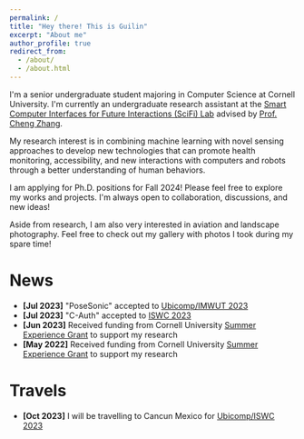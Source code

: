 ```yaml
---
permalink: /
title: "Hey there! This is Guilin"
excerpt: "About me"
author_profile: true
redirect_from: 
  - /about/
  - /about.html
---
```


I'm a senior undergraduate student majoring in Computer Science at Cornell University. I'm currently an undergraduate research assistant at the [Smart Computer Interfaces for Future Interactions (SciFi) Lab](https://www.scifilab.org/) advised by [Prof. Cheng Zhang](http://www.czhang.org/).

My research interest is in combining machine learning with novel sensing approaches to develop new technologies that can promote health monitoring, accessibility, and new interactions with computers and robots through a better understanding of human behaviors.

I am applying for Ph.D. positions for Fall 2024! Please feel free to explore my works and projects. I'm always open to collaboration, discussions, and new ideas!

Aside from research, I am also very interested in aviation and landscape photography. Feel free to check out my gallery with photos I took during my spare time!

News
======
- **[Jul 2023]** "PoseSonic" accepted to [Ubicomp/IMWUT 2023](https://www.ubicomp.org/ubicomp-iswc-2023/)
- **[Jul 2023]** "C-Auth" accepted to [ISWC 2023](https://www.ubicomp.org/ubicomp-iswc-2023/)
- **[Jun 2023]** Received funding from Cornell University [Summer Experience Grant](https://as.cornell.edu/careers/summer-experience-grant-funding) to support my research
- **[May 2022]** Received funding from Cornell University [Summer Experience Grant](https://as.cornell.edu/careers/summer-experience-grant-funding) to support my research

Travels
======
- **[Oct 2023]** I will be travelling to Cancun Mexico for [Ubicomp/ISWC 2023](https://www.ubicomp.org/ubicomp-iswc-2023/)
